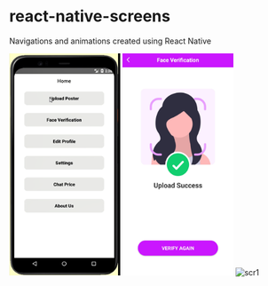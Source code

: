 # react-native-screens
Navigations and animations created using React Native

<div>
<img src="https://github.com/AnshulRaghav/react-native-screens/blob/master/Screenshots/Picture1.png" alt="scr" width="200" height="400">
<img src="https://github.com/AnshulRaghav/react-native-screens/blob/master/Screenshots/WhatsApp%20Image%202021-09-18%20at%2012.59.11%20PM%20(1).jpeg" alt="scr1" width="200" height="400" style="padding:20">
<img src="https://github.com/AnshulRaghav/react-native-screens/blob/master/Screenshots/WhatsApp%20Image%202021-09-18%20at%2012.59.12%20PM%20(1).jpegg" alt="scr1" width="200" height="400" style="padding:20">
  </div>
